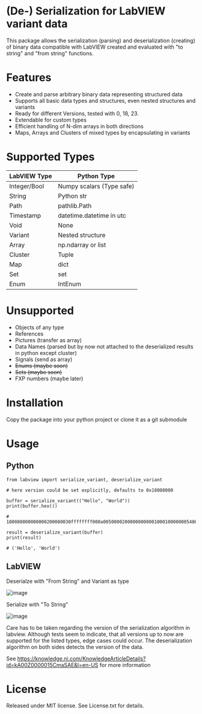 # (De-) Serialization for LabVIEW variant data
This package allows the serialization (parsing) and deserialization (creating)
of binary data compatible with LabVIEW created and evaluated with "to string" 
and "from string" functions. 

# Features
* Create and parse arbitrary binary data representing structured data
* Supports all basic data types and structures, even nested structures and variants
* Ready for different Versions, tested with 0, 18, 23. 
* Extendable for custom types
* Efficient handling of N-dim arrays in both directions
* Maps, Arrays and Clusters of mixed types by encapsulating in variants

# Supported Types

| LabVIEW Type  | Python Type               |
| ------------- | ------------------------- |
| Integer/Bool  | Numpy scalars (Type safe) |
| String        | Python str                |
| Path          | pathlib.Path              |
| Timestamp     | datetime.datetime in utc  |
| Void          | None                      |
| Variant       | Nested structure          |
| Array         | np.ndarray or list        |
| Cluster       | Tuple                     |
| Map           | dict                      |
| Set           | set                       |
| Enum          | IntEnum                   |

# Unsupported
* Objects of any type
* References
* Pictures (transfer as array)
* Data Names (parsed but by now not attached to the deserialized results in python except cluster)
* Signals (send as array)
* ~~Enums (maybe soon)~~
* ~~Sets (maybe soon)~~
* FXP numbers (maybe later)

# Installation
Copy the package into your python project or clone it as a git submodule

# Usage

## Python
```
from labview import serialize_variant, deserialize_variant

# here version could be set explicitly, defaults to 0x18008000

buffer = serialize_variant(("Hello", "World"))
print(buffer.hex())

# 180080000000000200080030ffffffff000a0050000200000000000100010000000548656c6c6f00000005576f726c6400000000

result = deserialize_variant(buffer)
print(result)

# ('Hello', 'World')

```

## LabVIEW
Deserialze with "From String" and Variant as type

![image](https://github.com/user-attachments/assets/617208de-f434-4c5e-85c6-b51bde92a538)

Serialize with "To String"

![image](https://github.com/user-attachments/assets/3de37467-2593-4538-bc09-dbf456801c9d)

Care has to be taken regarding the version of the serialization algorithm in labview. Although tests seem to indicate,
that all versions up to now are supported for the listed types, edge cases could occur.
The deserialization algorithm on both sides detects the version of the data.

See https://knowledge.ni.com/KnowledgeArticleDetails?id=kA00Z0000015CmaSAE&l=en-US for more information

# License
Released under MIT license. See License.txt for details.
